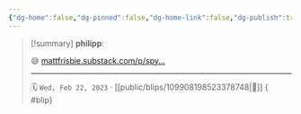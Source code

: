 ```yaml
---
{"dg-home":false,"dg-pinned":false,"dg-home-link":false,"dg-publish":true,"tags":["dgblip"],"disabled rules":["yaml-title","yaml-title-alias","file-name-heading"],"title":"philipp on mastodon @ 2023-02-22","created-date":"2023-02-22T11:40:17","id":109908198523378750,"updated-date":"2025-05-02T08:50:43","dg-path":"blips/109908198523378748.md","permalink":"/blips/109908198523378748/","dgPassFrontmatter":true}
---
```


> [!summary] **philipp**:
>
> 😅 [mattfrisbie.substack.com/p/spy…](https://mattfrisbie.substack.com/p/spy-chrome-extension)
> - - -
>
> 🗓️ `Wed, Feb 22, 2023` · [[public/blips/109908198523378748\|🔗]]
{ #blip}

